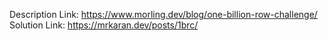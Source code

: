 Description Link: https://www.morling.dev/blog/one-billion-row-challenge/
Solution Link: https://mrkaran.dev/posts/1brc/
